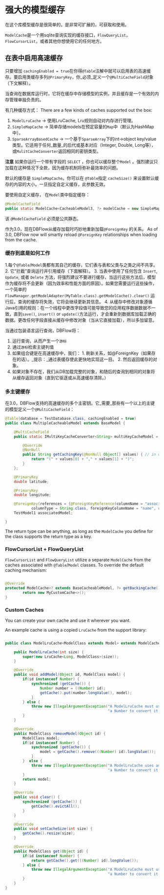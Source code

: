 # 强大的模型缓存
在这个库模型缓存是很简单的，是非常可扩展的，可获取和使用。

`ModelCache`是一个用sqlite查询实现的缓存接口，`FlowQueryList`， `FlowCursorList`，或者其他你想使用它的任何地方。

## 在表中启用高速缓存
只要增加 `cachingEnabled = true`在你得`@Table`注解中就可以启用表的高速缓存。要启用类缓存多列`@PrimaryKey`，你_必须_定义一个`@MultiCacheField`对象（下文解释）。

当查询在数据库运行时，它将在缓存中存储模型的实例，并且缓存是一个有效的内存管理单独负责的。

有几种缓存方式：
There are a few kinds of caches supported out the box:
  1. `ModelLruCache`  -> 使用LruCache, Lru规则自动对内存进行管理。
  2.  `SimpleMapCache` -> 简单存储models在预定容量的`Map`中（默认为HashMap中）。
  3. `SparseArrayBasedCache` -> 一个基于`SparseArray`下的int->object key/value 类型。它适用于任何_数量_的后代或基本对应（Integer, Double, Long等），或`MulitCacheConverter`返回相同的密钥类型。

**注意** 如果你运行一个带有字段的 `SELECT` ，你也可以缓存整个`Model` 。强烈建议只加载在这种情况下全款，因为缓存机制将弥补最效率的问题。

默认的缓存是 `SimpleMapCache`。你可以在 `@Table`指定 `cacheSize()` 来设置默认缓存的内容的大小。一旦指定自定义缓存，此参数无效。

要使用自定义缓存， 在`Model`类中指定缓存：

```java
@ModelCacheField
public static ModelCache<CacheableModel3, ?> modelCache = new SimpleMapCache<>();
```

该 `@ModelCacheField` 必须是公共静态。

作为3.0，现在DBFlow从缓存加载时巧妙地重新加载`@ForeignKey` 的关系。
As of 3.0, DBFlow now will smartly reload `@ForeignKey` relationships when loading from the cache.

### 缓存到底是如何工作
  1.每个`@Table`/`Model`类都有其自己的缓存，它们表与表和父类与之类之间不共享。
  2. 它“拦截”查询运行并引用缓存（下面解释）。
  3. 当表中使用了任何包含 `Insert`, `Update`, 或者 `Delete` 方法，将强烈建议不要进行缓存，当运行这些方法后，模型作为缓存将不会更新（因为效率和性能方面的原因）。如果您需要运行这些操作，一个简单的`FlowManager.getModelAdapter(MyTable.class).getModelCache().clear()` 运行后，查询的缓存将失效，它将会继续更新其信息。
  4. 从缓存中修改对象遵循Java引用的规则：在一个线程中更改字段值可能导致您的应用程序数据数据不一致，直到`save()`, `insert()` or `update()`方法运行，才会重新到数据库加载正确的数据。更改任何字段直接从缓存中修改对象（当从它直接加载），所以多加留意。

当通过包装语言运行查询，DBFlow将：
  1. 运行查询，从而产生一个`游标`
  2. 通过`游标`检索主键列值
  3. 如果组合键是在高速缓存中，我们：
    1. 刷新关系，如@ForeignKey（如果存在的话）。_提示：_通过表缓存使此更快地实现这一目。
    2. 然后返回缓存的对象。
  4. 如果对象不存在，我们从DB加载完整的对象，和随后的查询到相同的对象将从缓存返回对象（直到它驱逐或从高速缓存清除。）

### 多主键缓存
在3.0，DBFlow支持的高速缓存的多个主密钥。它_需要_那些有一个以上的主键的模型定义一个`@MultiCacheField`：

```java
@Table(database = TestDatabase.class, cachingEnabled = true)
public class MultipleCacheableModel extends BaseModel {

    @MultiCacheField
    public static IMultiKeyCacheConverter<String> multiKeyCacheModel = new IMultiKeyCacheConverter<String>() {

        @Override
        @NonNull
        public String getCachingKey(@NonNull Object[] values) { // in order of the primary keys defined
            return "(" + values[0] + "," + values[1] + ")";
        }
    };

    @PrimaryKey
    double latitude;

    @PrimaryKey
    double longitude;

    @ForeignKey(references = {@ForeignKeyReference(columnName = "associatedModel",
            columnType = String.class, foreignKeyColumnName = "name", referencedFieldIsPackagePrivate = true)})
    TestModel1 associatedModel;

}
```

The return type can be anything, as long as the `ModelCache` you define for the class supports the return type as a key.

### FlowCursorList + FlowQueryList
`FlowCursorList` and `FlowQueryList` utilize a separate `ModelCache` from the caches associated with `@Table`/`Model` classes. To override the default caching mechanism:

```java

@Override
protected ModelCache<? extends BaseCacheableModel, ?> getBackingCache() {
        return new MyCustomCache<>();
}
```

### Custom Caches
You can create your own cache and use it wherever you want.

An example cache is using a copied `LruCache` from the support library:

```java

public class ModelLruCache<ModelClass extends Model> extends ModelCache<ModelClass, LruCache<Long, ModelClass>>{

    public ModelLruCache(int size) {
        super(new LruCache<Long, ModelClass>(size));
    }

    @Override
    public void addModel(Object id, ModelClass model) {
        if(id instanceof Number) {
            synchronized (getCache()) {
                Number number = ((Number) id);
                getCache().put(number.longValue(), model);
            }
        } else {
            throw new IllegalArgumentException("A ModelLruCache must use an id that can cast to" +
                                               "a Number to convert it into a long");
        }
    }

    @Override
    public ModelClass removeModel(Object id) {
        ModelClass model;
        if(id instanceof Number) {
            synchronized (getCache()) {
                model = getCache().remove(((Number) id).longValue());
            }
        }  else {
            throw new IllegalArgumentException("A ModelLruCache uses an id that can cast to" +
                                               "a Number to convert it into a long");
        }
        return model;
    }

    @Override
    public void clear() {
        synchronized (getCache()) {
            getCache().evictAll();
        }
    }

    @Override
    public void setCacheSize(int size) {
        getCache().resize(size);
    }

    @Override
    public ModelClass get(Object id) {
        if(id instanceof Number) {
            return getCache().get(((Number) id).longValue());
        } else {
            throw new IllegalArgumentException("A ModelLruCache must use an id that can cast to" +
                                               "a Number to convert it into a long");
        }
    }
}
```
